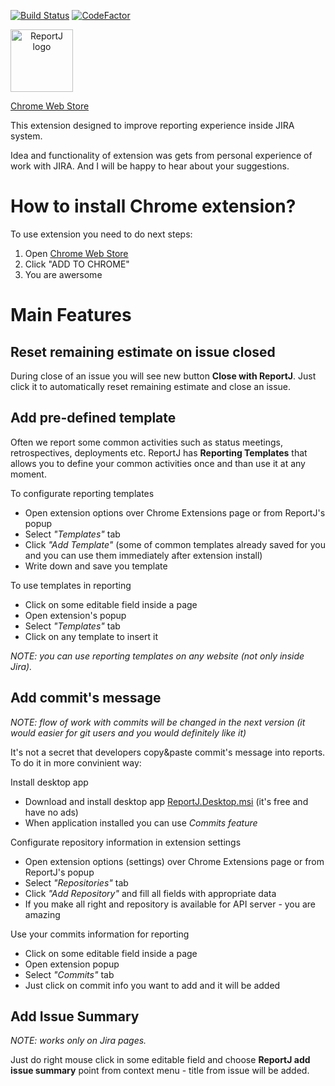 [![Build Status](https://travis-ci.org/mishani0x0ef/ReportJ.svg?branch=master)](https://travis-ci.org/mishani0x0ef/ReportJ)
[![CodeFactor](https://www.codefactor.io/repository/github/mishani0x0ef/reportj/badge)](https://www.codefactor.io/repository/github/mishani0x0ef/reportj)

<img src="https://github.com/mishani0x0ef/ReportJ/blob/master/ReportJ.Extension.Chrome/app/img/logo-lg.png" alt="ReportJ logo" height="100" style="text-align: center; display: block;">

[Chrome Web Store](https://chrome.google.com/webstore/detail/reportj/hijbdbjoelgicnhnghhhlkpbhjdmchfg?hl=en-US)

This extension designed to improve reporting experience inside JIRA system.

Idea and functionality of extension was gets from personal experience of work with JIRA. And I will be happy to hear about your suggestions.

# How to install Chrome extension?

To use extension you need to do next steps:

1. Open [Chrome Web Store](https://chrome.google.com/webstore/detail/reportj/hijbdbjoelgicnhnghhhlkpbhjdmchfg?hl=en-US)
2. Click "ADD TO CHROME"
3. You are awersome

# Main Features

## Reset remaining estimate on issue closed

During close of an issue you will see new button **Close with ReportJ**. Just click it to automatically reset remaining estimate and close an issue.

## Add pre-defined template

Often we report some common activities such as status meetings, retrospectives, deployments etc. ReportJ has **Reporting Templates**  that allows you to define your common activities once and than use it at any moment.

To configurate reporting templates

* Open extension options over Chrome Extensions page or from ReportJ's popup
* Select *"Templates"* tab
* Click *"Add Template"* (some of common templates already saved for you and you can use them immediately after extension install)
* Write down and save you template

To use templates in reporting

* Click on some editable field inside a page
* Open extension's popup 
* Select *"Templates"* tab
* Click on any template to insert it

*NOTE: you can use reporting templates on any website (not only inside Jira).*

## Add commit's message

*NOTE: flow of work with commits will be changed in the next version (it would easier for git users and you would definitely like it)*

It's not a secret that developers copy&paste commit's message into reports. To do it in more convinient way:

Install desktop app

* Download and install desktop app [ReportJ.Desktop.msi](https://github.com/mishani0x0ef/ReportJ/releases/latest) (it's free and have no ads)
* When application installed you can use *Commits feature*

Configurate repository information in extension settings

* Open extension options (settings) over Chrome Extensions page or from ReportJ's popup
* Select *"Repositories"* tab
* Click *"Add Repository"* and fill all fields with appropriate data
* If you make all right and repository is available for API server - you are amazing

Use your commits information for reporting

* Click on some editable field inside a page
* Open extension popup 
* Select *"Commits"* tab
* Just click on commit info you want to add and it will be added

## Add Issue Summary

*NOTE: works only on Jira pages.*

Just do right mouse click in some editable field and choose **ReportJ add issue summary** point from context menu - title from issue will be added.
